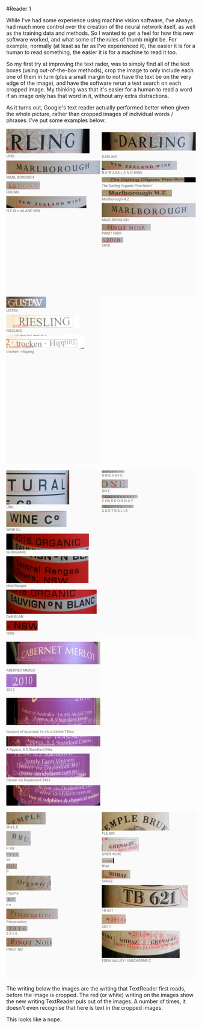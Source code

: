 #Reader 1

While I've had some experience using machine vision software, I've always had much more control over the creation of the neural network itself, as well as the training data and methods. So I wanted to get a feel for how this new software worked, and what some of the rules of thumb might be. For example, normally (at least as far as I've experienced it), the easier it is for a human to read something, the easier it is for a machine to read it too.

So my first try at improving the text rader, was to simply find all of the text boxes (using out-of-the-box methods), crop the image to only include each one of them in turn (plus a small margin to not have the text be on the very edge of the image), and have the software rerun a text search on each cropped image. My thinking was that it's easier for a human to read a word if an image only has that word in it, without any extra distractions.

As it turns out, Google's text reader actually performed better when given the whole picture, rather than cropped images of individual words / phrases. I've put some examples below:

<img src="images/Reader1/DarlingChardonnay.png" width="250"> <img src="images/Reader1/DarlingPinot.png" width="250"> <img src="images/Reader1/Huff.png" width="250">

<img src="images/Reader1/NaturalSauvignon.png" width="250"> <img src="images/Reader1/One.png" width="250"> <img src="images/Reader1/SandyFarm.png" width="250">

<img src="images/Reader1/TempleBruerPinot.png" width="250"> <img src="images/Reader1/TB621.png" width="250">

The writing below the images are the writing that TextReader first reads, before the image is cropped. The red (or white) writing on the images show the new writing TextReader puls out of the images. A number of times, it doesn't even recognise that here is text in the cropped images.

This looks like a nope.
